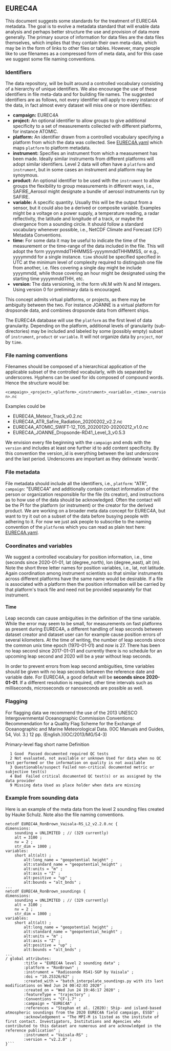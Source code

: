 ## EUREC4A
This document suggests some standards for the treatment of EUREC4A metadata.  The goal is to evolve a metadata standard that will enable data analysis and perhaps better structure the use and provision of data more generally. The primary source of information for data files are the data files themselves, which implies that they contain their own meta-data, which may be in the form of links to other files or tables.  However, many people like to use filenames as a compressed form of meta data, and for this case we suggest some file naming conventions.

### Identifiers
The data repository, will be built around a controlled vocabulary consisting of a hierarchy of unique identifiers.  We also encourage the use of these identifiers in file meta-data and for building file names.  The suggested identifiers are as follows, not every identifier will apply to every instance of the data, in fact almost every dataset will miss one or more identifies:

  * **campaign:**  EUREC4A
  * **project:**  An optional identifier to allow groups to give additional specificity to a set of measurements collected with different platforms, for instance ATOMIC.
  * **platform:**  An identifier drawn from a controlled vocabulary specifying a platform from which the data was collected.  See [EUREC4A.yaml](EUREC4A.yaml) which maps `platform` to platform metadata.
  * **instrument:**  Specifies an instrument from which a measurement has been made.  Ideally similar instruments from different platforms will adopt similar identifiers. Level 2 data will often have a `platform` and `instrument`, but in some cases an instrument and platform may be synoymous.  
  * **product:**  An optional identifier to be used with the `instrument` to allow groups the flexibility to group measurements in different ways, i.e., SAFIRE_Aerosol might designate a bundle of aerosol instruments run by SAFIRE.
  * **variable:** A specific quantity. Usually this will be the output from a sensor, but it could also be a derived or composite variable.  Examples might be a voltage on a power supply, a temperature reading, a radar reflectivity, the latitude and longitude of a track, or maybe the divergence from a sounding circle. It should follow a standard vocabulary whenever possible, i.e., NetCDF Climate and Forecast (CF) Metadata Conventions.
  * **time:** For some data it may be useful to indicate the time of the measurement or the time-range of the data included in the file. This will adopt the form yyyymmddTHHMMSS-yyyymmddTHHMMSS, or e.g., yyyymmdd for a single instance. `time` should be specified
  specified in UTC at the minimum level of complexity required to distinguish one file from another, i.e. files covering a single day might be include yyyymmdd, while those covering an hour might be designated using the starting time yyyymmddTHH, etc. 
 * **version:** The data versioning, in the form vN.M with N and M integers. Using version 0 for preliminary data is encouraged.

This concept admits virtual platforms, or projects, as there may be ambiguity between the two.  For instance JOANNE is a virtual platform for dropsonde data, and combines dropsonde data from different ships.

The EUREC4A database will use the `platform` as the first level of data granularity. Depending on the platform, additional levels of granularity (sub-directories) may be included and labeled by some (possibly empty) subset of `instrument`, `product` or `variable`.  It will not organize data by `project`, nor by `time`.

### File naming conventions

Filenames should be composed of a hierarchical application of the applicable subset of the controlled vocabularly, with ids separated by underscores.  Hyphens can be used for ids composed of compound words.  Hence the structure would be:

`<campaign>_<project>_<platform>_<instrument>_<variable>_<time>_<version>.nc`

Examples could be
  - EUREC4A_Meteor_Track_v0.2.nc
  - EUREC4A_ATR_Safire_Radiation_20200202_v2.2.nc  
  - EUREC4A_ATOMIC_SWIFT-12_T05_20200120-20200212_v1.0.nc
  - EUREC4A_JOANNE_Dropsonde-RD41_Level_3_v0.5.3

We envision every file beginning with the `campaign` and ends with the `version` and includes at least one further id to add content specificity. By this convention the version_id is everything between the last underscore and the last period.  Underscores are important as they delineate 'words'.

### File metadata

File metadata should include all the identifiers, i.e., `platform`: "ATR", `campaign`: "EUREC4A" and additionally contain contact information of the person or organization responsible for the file (its creator), and instructions as to how use of the data should be acknowledged. Often the contact will be the PI for the platform (or instrument) or the creator for the derived product.  We are working on a broader meta data concept for EUREC4A, but want to try it out on a subset of the data before busying people with adhering to it.  For now we just ask people to subscribe to the naming convention of the `platform`s which you can read as plain text here: [EUREC4A.yaml](EUREC4A.yaml).

### Coordinates and variables

We suggest a controlled vocabulary for position information, i.e., time (seconds since 2020-01-01, lat (degree_north), lon (degree_east), alt (m).  Note the short three letter names for position variables, i.e., lat, not latitude. Again coordination among instrument scientists so that similar instruments across different platforms have the same name would be desirable.  If a file is associated with a platform then the position information will be carried by that platform's track file and need not be provided separately for that instrument.

#### Time

Leap seconds can cause ambiguities in the definition of the time variable. While the error may seem to be small, for measurements on fast platforms as present during EUREC4A, a different handling of leap seconds between dataset creator and dataset user can for example cause position errors of several kilometers. At the time of writing, the number of leap seconds since the common unix time epoch (1970-01-01) and now is 27. There has been no leap second since 2017-01-01 and currently there is no schedule for an upcoming leap second and 2020 will be a year without leap seconds.

In order to prevent errors from leap second ambiguities, time variables should be given with no leap seconds between the reference date and variable date. For EUREC4A, a good default will be **seconds since 2020-01-01**. If a different resolution is required, other time intervals such as milliseconds, microseconds or nanoseconds are possible as well.

### Flagging

For flagging data we recommend the use of the 2013 UNESCO Intergovernmental Oceanographic Commission Conventions: Recommendation for a Quality Flag Scheme for the Exchange of Oceanographic and Marine Meteorological Data. (IOC Manuals and Guides, 54, Vol. 3.) 12 pp. (English.)(IOC/2013/MG/54-3)

Primary-level flag short name   Definition
```
  1 Good  Passed documented required QC tests
  2 Not evaluated, not available or unknown Used for data when no QC test performed or the information on quality is not available
  3 Questionable/suspect Failed non‐critical documented metric or subjective test(s)
  4 Bad  Failed critical documented QC test(s) or as assigned by the data provider
  9 Missing data Used as place holder when data are missing
```

### Example from sounding data ###

Here is an example of the meta data from the level 2 sounding files created by Hauke Schulz.  Note also the file naming conventions.

```
netcdf EUREC4A_RonBrown_Vaisala-RS_L2_v2.2.0.nc {
dimensions:
	sounding = UNLIMITED ; // (329 currently)
	alt = 3100 ;
	nv = 2 ;
	str_dim = 1000 ;
variables:
	short alt(alt) ;
		alt:long_name = "geopotential height" ;
		alt:standard_name = "geopotential_height" ;
		alt:units = "m" ;
		alt:axis = "Z" ;
		alt:positive = "up" ;
		alt:bounds = "alt_bnds" ;
...
netcdf EUREC4A_RonBrown_soundings {
dimensions:
	sounding = UNLIMITED ; // (329 currently)
	alt = 3100 ;
	nv = 2 ;
	str_dim = 1000 ;
variables:
	short alt(alt) ;
		alt:long_name = "geopotential height" ;
		alt:standard_name = "geopotential_height" ;
		alt:units = "m" ;
		alt:axis = "Z" ;
		alt:positive = "up" ;
		alt:bounds = "alt_bnds" ;
...
/ global attributes:
		:title = "EUREC4A level 2 sounding data" ;
		:platform = "RonBrown" ;
		:instrument = "Radiosonde RS41-SGP by Vaisala" ;
		:doi = "10.25326/62" ;
		:created_with = "batch_interpolate_soundings.py with its last modifications on Wed Jun 24 00:42:03 2020" ;
		:created_on = "Wed Jun 24 19:46:17 2020" ;
		:featureType = "trajectory" ;
		:Conventions = "CF-1.7" ;
		:campaign = "EUREC4A" ;
		:references = "Stephan et al. (2020): Ship- and island-based atmospheric soundings from the 2020 EUREC4A field campaign, ESSD" ;
		:acknowledgement = "The MPI-M is listed as the institute of first contact. Investigators, Institutions and Agencies who contributed to this dataset are numerous and are acknowledged in the reference publication" ;
		:instrument = "Vaisala-RS" ;
		:version = "v2.2.0" ;
}```
